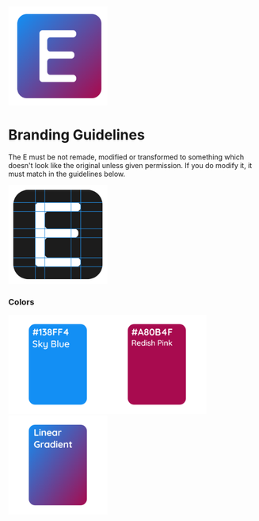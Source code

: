 <img width="200px" src="svg/enlister_fill.svg">

# Branding Guidelines
The E must be not remade, modified or transformed to something which doesn't look like the original unless given permission.
If you do modify it, it must match in the guidelines below.

<img width="200px" src="svg/guidelines.svg">

### Colors
<img width="200px" src="img/blue.png"><img width="200px" src="img/redish_pink.png"><img width="200px" src="img/gradient.png">
